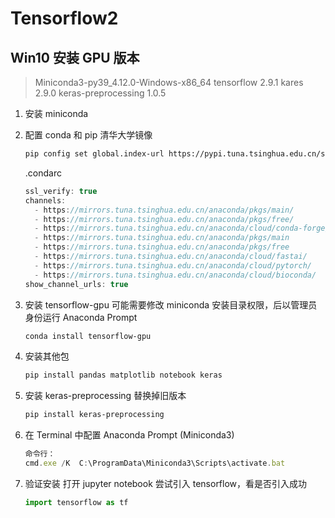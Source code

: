 # Tensorflow2

## Win10 安装 GPU 版本

> Miniconda3-py39_4.12.0-Windows-x86_64
> tensorflow 2.9.1
> kares 2.9.0
> keras-preprocessing 1.0.5

1. 安装 miniconda
2. 配置 conda 和 pip 清华大学镜像

   ```bash
   pip config set global.index-url https://pypi.tuna.tsinghua.edu.cn/simple
   ```

   .condarc

   ```js
   ssl_verify: true
   channels:
     - https://mirrors.tuna.tsinghua.edu.cn/anaconda/pkgs/main/
     - https://mirrors.tuna.tsinghua.edu.cn/anaconda/pkgs/free/
     - https://mirrors.tuna.tsinghua.edu.cn/anaconda/cloud/conda-forge/
     - https://mirrors.tuna.tsinghua.edu.cn/anaconda/pkgs/main
     - https://mirrors.tuna.tsinghua.edu.cn/anaconda/pkgs/free
     - https://mirrors.tuna.tsinghua.edu.cn/anaconda/cloud/fastai/
     - https://mirrors.tuna.tsinghua.edu.cn/anaconda/cloud/pytorch/
     - https://mirrors.tuna.tsinghua.edu.cn/anaconda/cloud/bioconda/
   show_channel_urls: true
   ```

3. 安装 tensorflow-gpu
   可能需要修改 miniconda 安装目录权限，后以管理员身份运行 Anaconda Prompt

   ```bash
   conda install tensorflow-gpu
   ```

4. 安装其他包

   ```bash
   pip install pandas matplotlib notebook keras
   ```

5. 安装 keras-preprocessing 替换掉旧版本

   ```bash
   pip install keras-preprocessing
   ```

6. 在 Terminal 中配置 Anaconda Prompt (Miniconda3)

   ```js
   命令行：
   cmd.exe /K  C:\ProgramData\Miniconda3\Scripts\activate.bat
   ```

7. 验证安装
   打开 jupyter notebook 尝试引入 tensorflow，看是否引入成功

   ```python
   import tensorflow as tf
   ```
